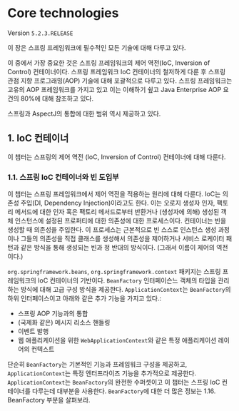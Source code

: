 # Core technologies

Version `5.2.3.RELEASE`

이 장은 스프링 프레임워크에 필수적인 모든 기술에 대해 다루고 있다.

이 중에서 가장 중요한 것은 스프링 프레임워크의 제어 역전(IoC, Inversion of Control) 컨테이너이다. 스프링 프레임워크 IoC 컨테이너의 철저하게 다룬 후 스프링 관점 지향 프로그래밍(AOP) 기술에 대해 포괄적으로 다루고 있다. 스프링 프레임워크는 고유의 AOP 프레임워크를 가지고 있고 이는 이해하기 슆고 Java Enterprise AOP 요건의 80%에 대해 참조하고 있다.

스프링과 AspectJ의 통합에 대한 범위 역시 제공하고 있다.

## 1. IoC 컨테이너

이 챕터는 스프링의 제어 역전 (IoC, Inversion of Control) 컨테이너에 대해 다룬다.

### 1.1. 스프링 IoC 컨테이너와 빈 도입부

이 챕터는 스프링 프레임워크에서 제어 역전을 적용하는 원리에 대해 다룬다. IoC는 의존성 주입(DI, Dependency Injection)이라고도 한다. 이는 오로지 생성자 인자, 팩토리 메서드에 대한 인자 혹은 팩토리 메서드로부터 반환거나 (생성자에 의해) 생성된 객체 인스턴스에 설정된 프로퍼티에 대한 의존성에 대한 프로세스이다. 컨테이너는 빈을 생성할 때 의존성을 주입한다. 이 프로세스는 근본적으로 빈 스스로 인스턴스 생성 과정이나 그들의 의존성을 직접 클래스를 생성해서 의존성을 제어하거나 서비스 로케이터 패턴과 같은 방식을 통해 생성되는 빈과 정 반대의 방식이다. (그래서 이름이 제어의 역전이다.)

`org.springframework.beans`, `org.springframework.context` 패키지는 스프링 프레임워크의 IoC 컨테이너의 기반이다. `BeanFactory` 인터페이슨느 객체의 타입을 관리하는 방식에 대해 고급 구성 방식을 제공한다. `ApplicationContext`는 `BeanFactory`의 하위 인터페이스이고 아래와 같은 추가 기능을 가지고 있다.:

* 스프링 AOP 기능과의 통합
* (국제화 같은) 메시지 리소스 핸들링
* 이벤트 발행
* 웹 애플리케이션을 위한 `WebApplicationContext`와 같은 특정 애플리케이션 레이어의 컨텍스트

단순히 `BeanFactory`는 기본적인 기능과 프레임워크 구성을 제공하고, `ApplicationContext`는 특정 엔터프라이즈 기능을 추가적으로 제공한다. `ApplicationContext`는 `BeanFactory`의 완전한 수퍼셋이고 이 챕터는 스프링 IoC 컨테이너를 다루는데 대부분을 사용한다. `BeanFactory`에 대한 더 많은 정보는 1.16. BeanFactory 부분을 살펴보라.

